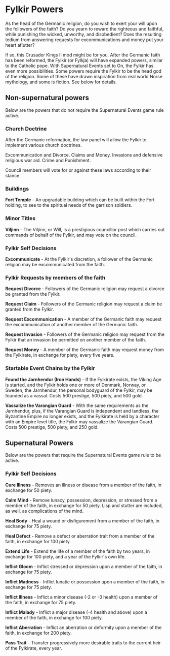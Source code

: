 # Fylkir Powers

As the head of the Germanic religion, do you wish to exert your will upon the followers of the faith? Do you yearn to reward the righteous and faithful, while punishing the wicked, unworthy, and disobedient? Does the resulting tedium from answering requests for excommunications and money put your heart aflutter?

If so, this Crusader Kings II mod might be for you. After the Germanic faith has been reformed, the Fylkir (or Fylkja) will have expanded powers, similar to the Catholic pope. With Supernatural Events set to On, the Fylkir has even more possibilities. Some powers require the Fylkir to be the head god of the religion. Some of these have drawn inspiration from real world Norse mythology, and some is fiction. See below for details.

## Non-supernatural powers
Below are the powers that do not require the Supernatural Events game rule active.  

### Church Doctrine
After the Germanic reformation, the law panel will allow the Fylkir to implement various church doctrines.

Excommunication and Divorce. Claims and Money. Invasions and defensive religious war aid. Crime and Punishment.

Council members will vote for or against these laws according to their stance.

### Buildings

**Fort Temple** - An upgradable building which can be built within the Fort holding, to see to the spiritual needs of the garrison soldiers.

### Minor Titles

**Viljinn** - The Viljinn, or Will, is a prestigious councillor post which carries out commands of behalf of the Fylkir, and may vote on the council.

### Fylkir Self Decisions
**Excommunicate** - At the Fylkir's discretion, a follower of the Germanic religion may be excommunicated from the faith.

### Fylkir Requests by members of the faith
**Request Divorce** - Followers of the Germanic religion may request a divorce be granted from the Fylkir.

**Request Claim** - Followers of the Germanic religion may request a claim be granted from the Fylkir.

**Request Excommunication** - A member of the Germanic faith may request the excommunication of another member of the Germanic faith.

**Request Invasion** - Followers of the Germanic religion may request from the Fylkir that an invasion be permitted on another member of the faith.

**Request Money** - A member of the Germanic faith may request money from the Fylkirate, in exchange for piety, every five years.

### Startable Event Chains by the Fylkir

**Found the Jarnhendur (Iron Hands)** - If the Fylkirate exists, the Viking Age is started, and the Fylkir holds one or more of Denmark, Norway, or Sweden, the Jarnhendur, the personal bodyguard of the Fylkir, may be founded as a vassal. Costs 500 prestige, 500 piety, and 500 gold.

**Vassalize the Varangian Guard** - With the same requirements as the Jarnhendur, plus, if the Varangian Guard is independent and landless, the Byzantine Empire no longer exists, and the Fylkirate is held by a character with an Empire level title, the Fylkir may vassalize the Varangian Guard. Costs 500 prestige, 500 piety, and 250 gold.

## Supernatural Powers
Below are the powers that require the Supernatural Events game rule to be active.

### Fylkir Self Decisions
**Cure Illness** - Removes an illness or disease from a member of the faith, in exchange for 50 piety.

**Calm Mind** - Remove lunacy, possession, depression, or stressed from a member of the faith, in exchange for 50 piety. Lisp and stutter are included, as well, as complications of the mind.

**Heal Body** - Heal a wound or disfigurement from a member of the faith, in exchange for 75 piety.

**Heal Defect** - Remove a defect or aberration trait from a member of the faith, in exchange for 100 piety.

**Extend Life** - Extend the life of a member of the faith by two years, in exchange for 100 piety, and a year of the Fylkir's own life.

**Inflict Gloom** - Inflict stressed or depression upon a member of the faith, in exchange for 75 piety.

**Inflict Madness** - Inflict lunatic or possession upon a member of the faith, in exchange for 75 piety.

**Inflict Illness** - Inflict a minor disease (-2 or -3 health) upon a member of the faith, in exchange for 75 piety.

**Inflict Malady** - Inflict a major disease (-4 health and above) upon a member of the faith, in exchange for 100 piety.

**Inflict Aberration** - Inflict an aberration or deformity upon a member of the faith, in exchange for 200 piety.

**Pass Trait** - Transfer progressively more desirable traits to the current heir of the Fylkirate, every year.